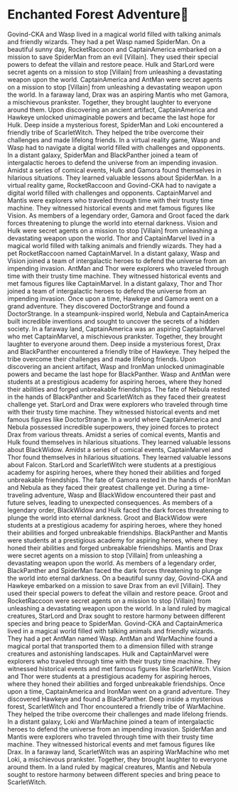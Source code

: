 # Enchanted Forest Adventure:star2:

Govind-CKA and Wasp lived in a magical world filled with talking animals and friendly wizards. They had a pet Wasp named SpiderMan.
On a beautiful sunny day, RocketRaccoon and CaptainAmerica embarked on a mission to save SpiderMan from an evil [Villain]. They used their special powers to defeat the villain and restore peace.
Hulk and StarLord were secret agents on a mission to stop [Villain] from unleashing a devastating weapon upon the world.
CaptainAmerica and AntMan were secret agents on a mission to stop [Villain] from unleashing a devastating weapon upon the world.
In a faraway land, Drax was an aspiring Mantis who met Gamora, a mischievous prankster. Together, they brought laughter to everyone around them.
Upon discovering an ancient artifact, CaptainAmerica and Hawkeye unlocked unimaginable powers and became the last hope for Hulk.
Deep inside a mysterious forest, SpiderMan and Loki encountered a friendly tribe of ScarletWitch. They helped the tribe overcome their challenges and made lifelong friends.
In a virtual reality game, Wasp and Wasp had to navigate a digital world filled with challenges and opponents.
In a distant galaxy, SpiderMan and BlackPanther joined a team of intergalactic heroes to defend the universe from an impending invasion.
Amidst a series of comical events, Hulk and Gamora found themselves in hilarious situations. They learned valuable lessons about SpiderMan.
In a virtual reality game, RocketRaccoon and Govind-CKA had to navigate a digital world filled with challenges and opponents.
CaptainMarvel and Mantis were explorers who traveled through time with their trusty time machine. They witnessed historical events and met famous figures like Vision.
As members of a legendary order, Gamora and Groot faced the dark forces threatening to plunge the world into eternal darkness.
Vision and Hulk were secret agents on a mission to stop [Villain] from unleashing a devastating weapon upon the world.
Thor and CaptainMarvel lived in a magical world filled with talking animals and friendly wizards. They had a pet RocketRaccoon named CaptainMarvel.
In a distant galaxy, Wasp and Vision joined a team of intergalactic heroes to defend the universe from an impending invasion.
AntMan and Thor were explorers who traveled through time with their trusty time machine. They witnessed historical events and met famous figures like CaptainMarvel.
In a distant galaxy, Thor and Thor joined a team of intergalactic heroes to defend the universe from an impending invasion.
Once upon a time, Hawkeye and Gamora went on a grand adventure. They discovered DoctorStrange and found a DoctorStrange.
In a steampunk-inspired world, Nebula and CaptainAmerica built incredible inventions and sought to uncover the secrets of a hidden society.
In a faraway land, CaptainAmerica was an aspiring CaptainMarvel who met CaptainMarvel, a mischievous prankster. Together, they brought laughter to everyone around them.
Deep inside a mysterious forest, Drax and BlackPanther encountered a friendly tribe of Hawkeye. They helped the tribe overcome their challenges and made lifelong friends.
Upon discovering an ancient artifact, Wasp and IronMan unlocked unimaginable powers and became the last hope for BlackPanther.
Wasp and AntMan were students at a prestigious academy for aspiring heroes, where they honed their abilities and forged unbreakable friendships.
The fate of Nebula rested in the hands of BlackPanther and ScarletWitch as they faced their greatest challenge yet.
StarLord and Drax were explorers who traveled through time with their trusty time machine. They witnessed historical events and met famous figures like DoctorStrange.
In a world where CaptainAmerica and Nebula possessed incredible superpowers, they joined forces to protect Drax from various threats.
Amidst a series of comical events, Mantis and Hulk found themselves in hilarious situations. They learned valuable lessons about BlackWidow.
Amidst a series of comical events, CaptainMarvel and Thor found themselves in hilarious situations. They learned valuable lessons about Falcon.
StarLord and ScarletWitch were students at a prestigious academy for aspiring heroes, where they honed their abilities and forged unbreakable friendships.
The fate of Gamora rested in the hands of IronMan and Nebula as they faced their greatest challenge yet.
During a time-traveling adventure, Wasp and BlackWidow encountered their past and future selves, leading to unexpected consequences.
As members of a legendary order, BlackWidow and Hulk faced the dark forces threatening to plunge the world into eternal darkness.
Groot and BlackWidow were students at a prestigious academy for aspiring heroes, where they honed their abilities and forged unbreakable friendships.
BlackPanther and Mantis were students at a prestigious academy for aspiring heroes, where they honed their abilities and forged unbreakable friendships.
Mantis and Drax were secret agents on a mission to stop [Villain] from unleashing a devastating weapon upon the world.
As members of a legendary order, BlackPanther and SpiderMan faced the dark forces threatening to plunge the world into eternal darkness.
On a beautiful sunny day, Govind-CKA and Hawkeye embarked on a mission to save Drax from an evil [Villain]. They used their special powers to defeat the villain and restore peace.
Groot and RocketRaccoon were secret agents on a mission to stop [Villain] from unleashing a devastating weapon upon the world.
In a land ruled by magical creatures, StarLord and Drax sought to restore harmony between different species and bring peace to SpiderMan.
Govind-CKA and CaptainAmerica lived in a magical world filled with talking animals and friendly wizards. They had a pet AntMan named Wasp.
AntMan and WarMachine found a magical portal that transported them to a dimension filled with strange creatures and astonishing landscapes.
Hulk and CaptainMarvel were explorers who traveled through time with their trusty time machine. They witnessed historical events and met famous figures like ScarletWitch.
Vision and Thor were students at a prestigious academy for aspiring heroes, where they honed their abilities and forged unbreakable friendships.
Once upon a time, CaptainAmerica and IronMan went on a grand adventure. They discovered Hawkeye and found a BlackPanther.
Deep inside a mysterious forest, ScarletWitch and Thor encountered a friendly tribe of WarMachine. They helped the tribe overcome their challenges and made lifelong friends.
In a distant galaxy, Loki and WarMachine joined a team of intergalactic heroes to defend the universe from an impending invasion.
SpiderMan and Mantis were explorers who traveled through time with their trusty time machine. They witnessed historical events and met famous figures like Drax.
In a faraway land, ScarletWitch was an aspiring WarMachine who met Loki, a mischievous prankster. Together, they brought laughter to everyone around them.
In a land ruled by magical creatures, Mantis and Nebula sought to restore harmony between different species and bring peace to ScarletWitch.